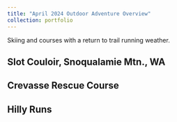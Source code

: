 ```yaml
---
title: "April 2024 Outdoor Adventure Overview"
collection: portfolio
---
```

Skiing and courses with a return to trail running weather.

## Slot Couloir, Snoqualamie Mtn., WA
<div class="strava-embed-placeholder" data-embed-type="activity" data-embed-id="11122425025" data-style="standard" data-from-embed="false"></div><script src="https://strava-embeds.com/embed.js"></script>

## Crevasse Rescue Course

<div class="strava-embed-placeholder" data-embed-type="activity" data-embed-id="11227281791" data-style="standard" data-from-embed="false"></div><script src="https://strava-embeds.com/embed.js"></script>

## Hilly Runs

<div class="strava-embed-placeholder" data-embed-type="activity" data-embed-id="11234082806" data-style="standard" data-from-embed="false"></div><script src="https://strava-embeds.com/embed.js"></script>